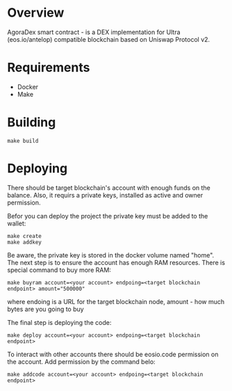 # Overview
AgoraDex smart contract - is a DEX implementation for Ultra (eos.io/antelop) compatible blockchain based on Uniswap Protocol v2.
# Requirements
 - Docker
 - Make
# Building

```
make build
```

# Deploying
There should be target blockchain's account with enough funds on the balance. Also, it requirs a private keys, installed as active and owner permission.

Befor you can deploy the project the private key must be added to the wallet:
```
make create
make addkey
```

Be aware, the private key is stored in the docker volume named "home". 
The next step is to ensure the account has enough RAM resources. There is special command to buy more RAM:

```
make buyram account=<your account> endpoing=<target blockchain endpoint> amount="500000"
```
where endoing is a URL for the target blockchain node, amount - how much bytes are you going to buy

The final step is deploying the code:

```
make deploy account=<your account> endpoing=<target blockchain endpoint>
```

To interact with other accounts there should be eosio.code permission on the account. Add permission by the command belo:

```
make addcode account=<your account> endpoing=<target blockchain endpoint>
```
